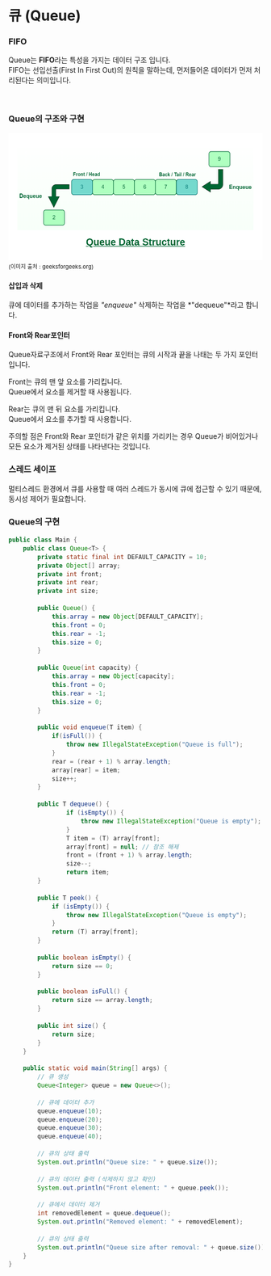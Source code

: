 # 큐 (Queue)

### FIFO
Queue는 **FIFO**라는 특성을 가지는 데이터 구조 입니다.  
FIFO는 선입선출(First In First Out)의 원칙을 말하는데, 먼저들어온 데이터가 먼저 처리된다는 의미입니다.
  
<br>

### Queue의 구조와 구현
![큐 작동](이미지/queue_data_structure.png)  
<span style='font-size:11px'>(이미지 출처 : geeksforgeeks.org)</span>   

#### 삽입과 삭제  
큐에 데이터를 추가하는 작업을 *"enqueue"* 삭제하는 작업을 *"dequeue"*라고 합니다.  

#### Front와 Rear포인터  
Queue자료구조에서 Front와 Rear 포인터는 큐의 시작과 끝을 나태는 두 가지 포인터입니다.  

Front는 큐의 맨 앞 요소를 가리킵니다.  
Queue에서 요소를 제거할 때 사용됩니다.  
  
Rear는 큐의 맨 뒤 요소를 가리킵니다.  
Queue에서 요소를 추가할 때 사용합니다.  

주의할 점은 Front와 Rear 포인터가 같은 위치를 가리키는 경우 Queue가 비어있거나 모든 요소가 제거된 상태를 나타낸다는 것입니다.

### 스레드 세이프  
멀티스레드 환경에서 큐를 사용할 때 여러 스레드가 동시에 큐에 접근할 수 있기 때문에, 동시성 제어가 필요합니다.  


### Queue의 구현
```java
public class Main {
    public class Queue<T> {
        private static final int DEFAULT_CAPACITY = 10;
        private Object[] array;
        private int front;
        private int rear;
        private int size;

        public Queue() {
            this.array = new Object[DEFAULT_CAPACITY];
            this.front = 0;
            this.rear = -1;
            this.size = 0;
        }
        
        public Queue(int capacity) {
            this.array = new Object[capacity];
            this.front = 0;
            this.rear = -1;
            this.size = 0;
        }

        public void enqueue(T item) {
            if(isFull()) {
                throw new IllegalStateException("Queue is full");
            }
            rear = (rear + 1) % array.length;
            array[rear] = item;
            size++;
        }

        public T dequeue() {
                if (isEmpty()) {
                    throw new IllegalStateException("Queue is empty");
                }
                T item = (T) array[front];
                array[front] = null; // 참조 해제
                front = (front + 1) % array.length;
                size--;
                return item;
        }
    
        public T peek() {
            if (isEmpty()) {
                throw new IllegalStateException("Queue is empty");
            }
            return (T) array[front];
        }

        public boolean isEmpty() {
            return size == 0;
        }

        public boolean isFull() {
            return size == array.length;
        }

        public int size() {
            return size;
        }
    }

    public static void main(String[] args) {
        // 큐 생성
        Queue<Integer> queue = new Queue<>();

        // 큐에 데이터 추가
        queue.enqueue(10);
        queue.enqueue(20);
        queue.enqueue(30);
        queue.enqueue(40);

        // 큐의 상태 출력
        System.out.println("Queue size: " + queue.size());

        // 큐의 데이터 출력 (삭제하지 않고 확인)
        System.out.println("Front element: " + queue.peek());

        // 큐에서 데이터 제거
        int removedElement = queue.dequeue();
        System.out.println("Removed element: " + removedElement);

        // 큐의 상태 출력
        System.out.println("Queue size after removal: " + queue.size());
    }
}


```
